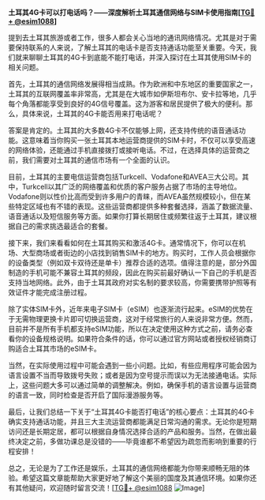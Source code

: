 **土耳其4G卡可以打电话吗？——深度解析土耳其通信网络与SIM卡使用指南[[TG💪+ @esim1088](https://t.me/s/esim1088)]**

提到去土耳其旅游或者工作，很多人都会关心当地的通讯网络情况。尤其是对于需要保持联系的人来说，了解土耳其的电话卡是否支持通话功能至关重要。今天，我们就来聊聊土耳其的4G卡到底能不能打电话，并深入探讨在土耳其使用SIM卡的相关问题。

首先，土耳其的通信网络发展得相当成熟。作为欧洲和中东地区的重要国家之一，土耳其的互联网覆盖率非常高，尤其是在大城市如伊斯坦布尔、安卡拉等地，几乎每个角落都能享受到良好的4G信号覆盖。这为游客和居民提供了极大的便利。那么，具体来说，土耳其的4G卡能否用来打电话呢？

答案是肯定的。土耳其的大多数4G卡不仅能够上网，还支持传统的语音通话功能。这意味着当你购买一张土耳其本地运营商提供的SIM卡时，不仅可以享受高速的网络体验，还能通过手机直接拨打或接听电话。不过，在选择具体的运营商之前，我们需要对土耳其的通信市场有一个全面的认识。

目前，土耳其的主要电信运营商包括Turkcell、Vodafone和AVEA三大公司。其中，Turkcell以其广泛的网络覆盖和优质的客户服务占据了市场的主导地位。Vodafone则以性价比高而受到许多用户的青睐，而AVEA虽然规模较小，但在某些特定区域也有不错的表现。这些运营商都提供多种套餐选择，涵盖了数据流量、语音通话以及短信服务等方面。如果你打算长期居住或频繁往返于土耳其，建议根据自己的需求挑选最适合的套餐。

接下来，我们来看看如何在土耳其购买和激活4G卡。通常情况下，你可以在机场、大型商场或者街边的小店找到销售SIM卡的地方。购买时，工作人员会根据你的设备类型（例如双卡双待还是单卡）推荐合适的选项。值得注意的是，部分外国制造的手机可能不兼容土耳其的频段，因此在购买前最好确认一下自己的手机是否支持当地网络。此外，由于土耳其政府对实名制的要求较高，你需要携带护照等有效证件才能完成注册过程。

除了实体SIM卡外，近年来电子SIM卡（eSIM）也逐渐流行起来。eSIM的优势在于无需物理更换卡片即可切换运营商，这对于经常旅行的人来说非常方便。然而，目前并不是所有手机都支持eSIM功能，所以在决定使用这种方式之前，请务必查看你的设备规格说明。如果符合条件的话，你可以通过官方网站或者授权经销商订购适合土耳其市场的eSIM卡。

当然，在实际使用过程中可能会遇到一些小问题。比如，有些应用程序可能会因为语言设置不当而导致拨号失败；或者是因为空号提示而误以为无法接通电话。实际上，这些问题大多可以通过简单的调整解决。例如，确保手机的语言设置与运营商的语言一致，同时检查是否开启了国际漫游服务等。

最后，让我们总结一下关于“土耳其4G卡能否打电话”的核心要点：土耳其的4G卡确实支持通话功能，并且三大主流运营商都能满足日常沟通的需求。无论你是短期访问还是长期定居，都可以根据自身情况选择合适的产品和服务。当然，在做出最终决定之前，多做功课总是没错的——毕竟谁都不希望因为疏忽而影响到重要的行程安排！

总之，无论是为了工作还是娱乐，土耳其的通信网络都能为你带来顺畅无阻的体验。希望这篇文章能帮助大家更好地了解这个美丽的国度及其通信环境。如果你还有其他疑问，欢迎随时留言交流！[[TG💪+ @esim1088](https://t.me/s/esim1088) ![Image](https://i.postimg.cc/4NQfJmqS/Snipaste-2025-05-13-00-14-12.png)]